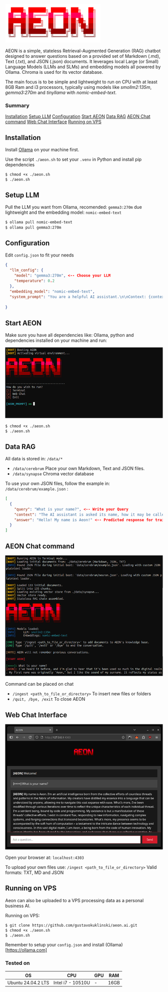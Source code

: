 <img src="https://raw.githubusercontent.com/gustavokuklinski/aeon.ai/refs/heads/main/web/assets/img/aeon.png">

AEON is a simple, stateless Retrieval-Augmented Generation (RAG) chatbot designed to answer questions based on a provided set of Markdown (.md), Text (.txt), and JSON (.json) documents. It leverages local Large (or Small) Language Models (LLMs and SLMs) and embedding models all powered by Ollama. Chroma is used for its vector database.

The main focus is to be simple and lightweight to run on CPU with at least 8GB Ram and i3 processors, typically using models like *smollm2:135m*, *gemma3:270m* and *tinyllama* with *nomic-embed-text*.

### Summary
[Installation](#installation)
[Setup LLM](#setup-llm)
[Configuration](#configuration)
[Start AEON](#start-aeon)
[Data RAG](#data-rag)
[AEON Chat command](#aeon-chat-command)
[Web Chat Interface](#web-chat-interface)
[Running on VPS](#running-on-vps)

## Installation
Install [Ollama](https://ollama.com/) on your machine first.

Use the script ```./aeon.sh``` to set your ```.venv``` in Python and install pip dependencies

```shell
$ chmod +x ./aeon.sh
$ ./aeon.sh
``` 

## Setup LLM
Pull the LLM you want from Ollama, recomended: ```gemma3:270m``` due lightweight and the embedding model: ```nomic-embed-text```

```bash
$ ollama pull nomic-embed-text
$ ollama pull gemma3:270m
```

## Configuration
Edit ```config.json``` to fit your needs

```json
{
  "llm_config": {
    "model": "gemma3:270m", <-- Choose your LLM
    "temperature": 0.2
  },
  "embedding_model": "nomic-embed-text",
  "system_prompt": "You are a helpful AI assistant.\n\nContext: {context}"

}
```

## Start AEON
Make sure you have all dependencies like: Ollama, python and dependencies installed on your machine and run:

<img src="https://raw.githubusercontent.com/gustavokuklinski/aeon.ai/refs/heads/main/web/assets/img/aeon-1.png">

```shell
$ chmod +x ./aeon.sh
$ ./aeon.sh
``` 

## Data RAG
All data is stored in: ```/data/*``` 
  * ```/data/cerebrum``` Place your own Markdown, Text and JSON files. 
  * ```/data/synapse``` Chroma vector database

To use your own JSON files, follow the example in: ```/data/cerebrum/example.json``` :
```json
[
  {
    "query": "What is your name?", <-- Write your Query
    "context": "The AI assistant is asked its name, how it may be called", <-- What your query is about
    "answer": "Hello! My name is Aeon!" <-- Predicted response for training
  }
]
```


## AEON Chat command

<img src="https://raw.githubusercontent.com/gustavokuklinski/aeon.ai/refs/heads/main/web/assets/img/aeon-terminal.png">

Command can be placed on chat
  * ```/ingest <path_to_file_or_directory>``` To insert new files or folders
  * ```/quit, /bye, /exit``` To close AEON

## Web Chat Interface

<img src="https://raw.githubusercontent.com/gustavokuklinski/aeon.ai/refs/heads/main/web/assets/img/aeon-web.png">

Open your browser at: ```localhost:4303```

To upload your own files use: ```/ingest <path_to_file_or_directory>```
Valid formats: TXT, MD and JSON

## Running on VPS
Aeon can also be uploaded to a VPS processing data as a personal business AI.

Running on VPS:

```shell
$ git clone https://github.com/gustavokuklinski/aeon.ai.git
$ chmod +x ./aeon.sh
$ ./aeon.sh
```

Remember to setup your ```config.json``` and install (Ollama)[https://ollama.com]

### Tested on
| OS                 | CPU               | GPU | RAM  |
|--------------------|-------------------|-----|------|
| Ubuntu 24.04.2 LTS | Intel i7 - 10510U | -   | 16GB |